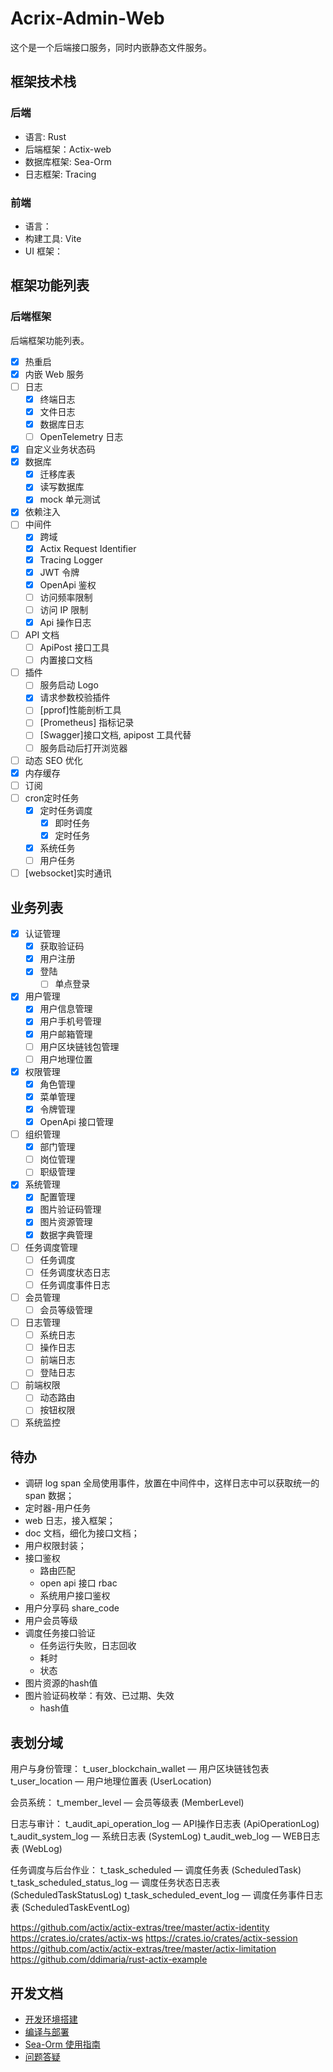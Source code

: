 # Acrix-Admin-Web

这个是一个后端接口服务，同时内嵌静态文件服务。

## 框架技术栈

### 后端

- 语言: Rust
- 后端框架：Actix-web
- 数据库框架: Sea-Orm
- 日志框架: Tracing

### 前端

- 语言：
- 构建工具: Vite
- UI 框架：

## 框架功能列表

### 后端框架

后端框架功能列表。

- [x] 热重启
- [x] 内嵌 Web 服务
- [ ] 日志
  - [x] 终端日志
  - [x] 文件日志
  - [x] 数据库日志
  - [ ] OpenTelemetry 日志
- [x] 自定义业务状态码
- [x] 数据库
  - [x] 迁移库表
  - [x] 读写数据库
  - [x] mock 单元测试
- [x] 依赖注入
- [ ] 中间件
  - [x] 跨域
  - [x] Actix Request Identifier
  - [x] Tracing Logger
  - [x] JWT 令牌
  - [x] OpenApi 鉴权
  - [ ] 访问频率限制
  - [ ] 访问 IP 限制
  - [x] Api 操作日志
- [ ] API 文档
  - [ ] ApiPost 接口工具
  - [ ] 内置接口文档
- [ ] 插件
  - [ ] 服务启动 Logo
  - [x] 请求参数校验插件
  - [ ] [pprof]性能剖析工具
  - [ ] [Prometheus] 指标记录
  - [ ] [Swagger]接口文档, apipost 工具代替
  - [ ] 服务启动后打开浏览器
- [ ] 动态 SEO 优化
- [x] 内存缓存
- [ ] 订阅
- [ ] cron定时任务
  - [x] 定时任务调度
    - [x] 即时任务
    - [x] 定时任务
  - [x] 系统任务
  - [ ] 用户任务
- [ ] [websocket]实时通讯

## 业务列表

- [x] 认证管理
  - [x] 获取验证码
  - [x] 用户注册
  - [x] 登陆
    - [ ] 单点登录
- [x] 用户管理
  - [x] 用户信息管理
  - [x] 用户手机号管理
  - [x] 用户邮箱管理
  - [ ] 用户区块链钱包管理
  - [ ] 用户地理位置
- [x] 权限管理
  - [x] 角色管理
  - [x] 菜单管理
  - [x] 令牌管理
  - [x] OpenApi 接口管理
- [ ] 组织管理
  - [x] 部门管理
  - [ ] 岗位管理
  - [ ] 职级管理
- [x] 系统管理
  - [x] 配置管理
  - [x] 图片验证码管理
  - [x] 图片资源管理
  - [x] 数据字典管理
- [ ] 任务调度管理
  - [ ] 任务调度
  - [ ] 任务调度状态日志
  - [ ] 任务调度事件日志
- [ ] 会员管理
  - [ ] 会员等级管理
- [ ] 日志管理
  - [ ] 系统日志
  - [ ] 操作日志
  - [ ] 前端日志
  - [ ] 登陆日志
- [ ] 前端权限
  - [ ] 动态路由
  - [ ] 按钮权限
- [ ] 系统监控

## 待办

- 调研 log span 全局使用事件，放置在中间件中，这样日志中可以获取统一的 span 数据；
- 定时器-用户任务
- web 日志，接入框架；
- doc 文档，细化为接口文档；
- 用户权限封装；
- 接口鉴权
  - 路由匹配
  - open api 接口 rbac
  - 系统用户接口鉴权
- 用户分享码 share_code
- 用户会员等级
- 调度任务接口验证
  - 任务运行失败，日志回收
  - 耗时
  - 状态
- 图片资源的hash值
- 图片验证码枚举：有效、已过期、失效
  - hash值

## 表划分域

用户与身份管理：
t_user_blockchain_wallet — 用户区块链钱包表
t_user_location — 用户地理位置表 (UserLocation)

会员系统：
t_member_level — 会员等级表 (MemberLevel)

日志与审计：
t_audit_api_operation_log — API操作日志表 (ApiOperationLog)
t_audit_system_log — 系统日志表 (SystemLog)
t_audit_web_log — WEB日志表 (WebLog)

任务调度与后台作业：
t_task_scheduled — 调度任务表 (ScheduledTask)
t_task_scheduled_status_log — 调度任务状态日志表 (ScheduledTaskStatusLog)
t_task_scheduled_event_log — 调度任务事件日志表 (ScheduledTaskEventLog)

<https://github.com/actix/actix-extras/tree/master/actix-identity>
<https://crates.io/crates/actix-ws>
<https://crates.io/crates/actix-session>
<https://github.com/actix/actix-extras/tree/master/actix-limitation>
<https://github.com/ddimaria/rust-actix-example>

## 开发文档

- [开发环境搭建](./docs/开发环境搭建.md)
- [编译与部署](./docs/编译与部署.md)
- [Sea-Orm 使用指南](./docs/Sea-Orm使用指南.md)
- [问题答疑](./docs/Q&A.md)

